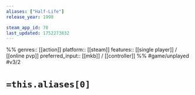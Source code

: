 ```yaml
---
aliases: ["Half-Life"]
release_year: 1998

steam_app_id: 70
last_updated: 1752273832
---
```

%%
genres:: [[action]]
platform:: [[steam]]
features:: [[single player]] / [[online pvp]]
preferred_input:: [[mkb]] / [[controller]]
%%
#game/unplayed
#v3/2

# `=this.aliases[0]`